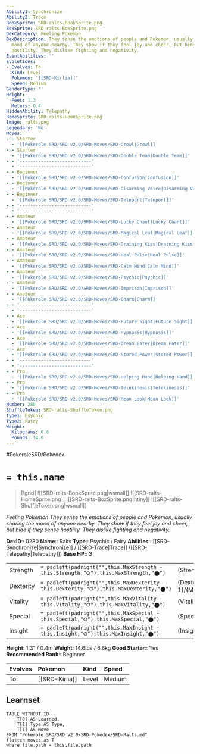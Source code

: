 ```yaml
---
Ability1: Synchronize
Ability2: Trace
BookSprite: SRD-ralts-BookSprite.png
BoxSprite: SRD-ralts-BoxSprite.png
DexCategory: Feeling Pokemon
DexDescription: They sense the emotions of people and Pokemon, usually sharing the
  mood of anyone nearby. They show if they feel joy and cheer, but hide if they sense
  hostility. They dislike fighting and negativity.
EventAbilities: ''
Evolutions:
- Evolves: To
  Kind: Level
  Pokemon: '[[SRD-Kirlia]]'
  Speed: Medium
GenderType: ''
Height:
  Feet: 1.3
  Meters: 0.4
HiddenAbility: Telepathy
HomeSprite: SRD-ralts-HomeSprite.png
Image: ralts.png
Legendary: 'No'
Moves:
- - Starter
  - '[[Pokerole SRD/SRD v2.0/SRD-Moves/SRD-Growl|Growl]]'
- - Starter
  - '[[Pokerole SRD/SRD v2.0/SRD-Moves/SRD-Double Team|Double Team]]'
- - '---------------------------'
  - '---------------------------'
- - Beginner
  - '[[Pokerole SRD/SRD v2.0/SRD-Moves/SRD-Confusion|Confusion]]'
- - Beginner
  - '[[Pokerole SRD/SRD v2.0/SRD-Moves/SRD-Disarming Voice|Disarming Voice]]'
- - Beginner
  - '[[Pokerole SRD/SRD v2.0/SRD-Moves/SRD-Teleport|Teleport]]'
- - '---------------------------'
  - '---------------------------'
- - Amateur
  - '[[Pokerole SRD/SRD v2.0/SRD-Moves/SRD-Lucky Chant|Lucky Chant]]'
- - Amateur
  - '[[Pokerole SRD/SRD v2.0/SRD-Moves/SRD-Magical Leaf|Magical Leaf]]'
- - Amateur
  - '[[Pokerole SRD/SRD v2.0/SRD-Moves/SRD-Draining Kiss|Draining Kiss]]'
- - Amateur
  - '[[Pokerole SRD/SRD v2.0/SRD-Moves/SRD-Heal Pulse|Heal Pulse]]'
- - Amateur
  - '[[Pokerole SRD/SRD v2.0/SRD-Moves/SRD-Calm Mind|Calm Mind]]'
- - Amateur
  - '[[Pokerole SRD/SRD v2.0/SRD-Moves/SRD-Psychic|Psychic]]'
- - Amateur
  - '[[Pokerole SRD/SRD v2.0/SRD-Moves/SRD-Imprison|Imprison]]'
- - Amateur
  - '[[Pokerole SRD/SRD v2.0/SRD-Moves/SRD-Charm|Charm]]'
- - '---------------------------'
  - '---------------------------'
- - Ace
  - '[[Pokerole SRD/SRD v2.0/SRD-Moves/SRD-Future Sight|Future Sight]]'
- - Ace
  - '[[Pokerole SRD/SRD v2.0/SRD-Moves/SRD-Hypnosis|Hypnosis]]'
- - Ace
  - '[[Pokerole SRD/SRD v2.0/SRD-Moves/SRD-Dream Eater|Dream Eater]]'
- - Ace
  - '[[Pokerole SRD/SRD v2.0/SRD-Moves/SRD-Stored Power|Stored Power]]'
- - '---------------------------'
  - '---------------------------'
- - Pro
  - '[[Pokerole SRD/SRD v2.0/SRD-Moves/SRD-Helping Hand|Helping Hand]]'
- - Pro
  - '[[Pokerole SRD/SRD v2.0/SRD-Moves/SRD-Telekinesis|Telekinesis]]'
- - Pro
  - '[[Pokerole SRD/SRD v2.0/SRD-Moves/SRD-Mean Look|Mean Look]]'
Number: 280
ShuffleToken: SRD-ralts-ShuffleToken.png
Type1: Psychic
Type2: Fairy
Weight:
  Kilograms: 6.6
  Pounds: 14.6
---
```


#PokeroleSRD/Pokedex

# `= this.name`

> [!grid]
> ![[SRD-ralts-BookSprite.png|wsmall]]
> ![[SRD-ralts-HomeSprite.png]]
> ![[SRD-ralts-BoxSprite.png|htiny]]
> ![[SRD-ralts-ShuffleToken.png|wsmall]]


*Feeling Pokemon*
*They sense the emotions of people and Pokemon, usually sharing the mood of anyone nearby. They show if they feel joy and cheer, but hide if they sense hostility. They dislike fighting and negativity.*

**DexID**:: 0280
**Name**:: Ralts
**Type**:: Psychic / Fairy
**Abilities**:: [[SRD-Synchronize|Synchronize]] / [[SRD-Trace|Trace]] ([[SRD-Telepathy|Telepathy]])
**Base HP**:: 3

|           |                                                                                        |                                          |
| --------- | -------------------------------------------------------------------------------------- | ---------------------------------------- |
| Strength  | `= padleft(padright("",this.MaxStrength - this.Strength,"⭘"),this.MaxStrength,"⬤")`    | (Strength::1)/(MaxStrength::3)   |
| Dexterity | `= padleft(padright("",this.MaxDexterity - this.Dexterity,"⭘"),this.MaxDexterity,"⬤")` | (Dexterity:: 1)/(MaxDexterity::3) |
| Vitality  | `= padleft(padright("",this.MaxVitality - this.Vitality,"⭘"),this.MaxVitality,"⬤")`    | (Vitality::1)/(MaxVitality::3)   |
| Special   | `= padleft(padright("",this.MaxSpecial - this.Special,"⭘"),this.MaxSpecial,"⬤")`       | (Special::2)/(MaxSpecial::4)     |
| Insight   | `= padleft(padright("",this.MaxInsight - this.Insight,"⭘"),this.MaxInsight,"⬤")`       | (Insight::1)/(MaxInsight::3)     |

**Height**: 1'3" / 0.4m
**Weight**: 14.6lbs / 6.6kg
**Good Starter**:: Yes
**Recommended Rank**:: Beginner

| Evolves   | Pokemon        | Kind   | Speed   |
|:----------|:---------------|:-------|:--------|
| To        | [[SRD-Kirlia]] | Level  | Medium  |

## Learnset

```dataview
TABLE WITHOUT ID
    T[0] AS Learned,
    T[1].Type AS Type,
    T[1] AS Move
FROM "Pokerole SRD/SRD v2.0/SRD-Pokedex/SRD-Ralts.md"
flatten moves as T
where file.path = this.file.path
```
